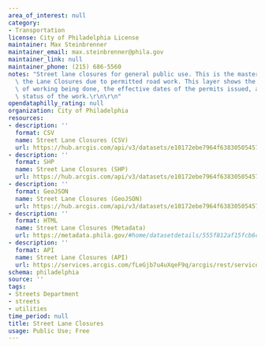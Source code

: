 ```yaml
---
area_of_interest: null
category: 
- Transportation
license: City of Philadelphia License
maintainer: Max Steinbrenner
maintainer_email: max.steinbrenner@phila.gov
maintainer_link: null
maintainer_phone: (215) 686-5560
notes: "Street lane closures for general public use. This is the master layer depicting\
  \ the Lane Closures due to permitted road work. This layer shows the type and purpose\
  \ of working being done, the effective dates of the permits issued, as well the\
  \ status of the work.\r\n\r\n"
opendataphilly_rating: null
organization: City of Philadelphia
resources:
- description: ''
  format: CSV
  name: Street Lane Closures (CSV)
  url: https://hub.arcgis.com/api/v3/datasets/e10172ebe7964f63830505457c0d7c2a_0/downloads/data?format=csv&spatialRefId=3857&where=1%3D1
- description: ''
  format: SHP
  name: Street Lane Closures (SHP)
  url: https://hub.arcgis.com/api/v3/datasets/e10172ebe7964f63830505457c0d7c2a_0/downloads/data?format=shp&spatialRefId=3857&where=1%3D1
- description: ''
  format: GeoJSON
  name: Street Lane Closures (GeoJSON)
  url: https://hub.arcgis.com/api/v3/datasets/e10172ebe7964f63830505457c0d7c2a_0/downloads/data?format=geojson&spatialRefId=4326&where=1%3D1
- description: ''
  format: HTML
  name: Street Lane Closures (Metadata)
  url: https://metadata.phila.gov/#home/datasetdetails/555f812af15fcb6c6ed44109/representationdetails/55846d21c5fd1f20526fba1d/
- description: ''
  format: API
  name: Street Lane Closures (API)
  url: https://services.arcgis.com/fLeGjb7u4uXqeF9q/arcgis/rest/services/LaneClosure_Master/FeatureServer/0/query?outFields=*&where=1%3D1
schema: philadelphia
source: ''
tags:
- Streets Department
- streets
- utilities
time_period: null
title: Street Lane Closures
usage: Public Use; Free
---
```

